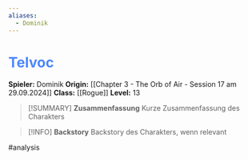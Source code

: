 ```yaml
---
aliases:
  - Dominik
---
```

# <font color = 4d88fd>Telvoc</font>
**Spieler:** Dominik
**Origin:** [[Chapter 3 - The Orb of Air - Session 17 am 29.09.2024]]
**Class:** [[Rogue]]
**Level:** 13

>[!SUMMARY] **Zusammenfassung**
>Kurze Zusammenfassung des Charakters

>[!INFO] **Backstory**
>Backstory des Charakters, wenn relevant

#analysis